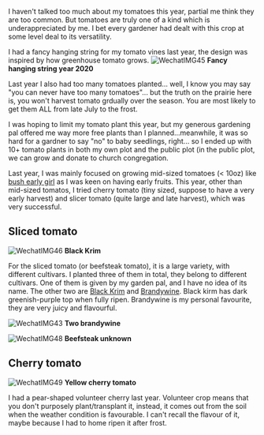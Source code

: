 I haven't talked too much about my tomatoes this year, partial me think they are too common. But tomatoes are truly one of a kind which is underappreciated by me. I bet every gardener had dealt with this crop at some level deal to its versatility. 

I had a fancy hanging string for my tomato vines last year, the design was inspired by how greenhouse tomato grows. 
![WechatIMG45](https://user-images.githubusercontent.com/79727789/131264366-7bdc7d7d-9299-4067-9d84-eddc623c14dc.jpeg)
**Fancy hanging string year 2020**

Last year I also had too many tomatoes planted... well, I know you may say "you can never have too many tomatoes"... but the truth on the prairie here is, you won't harvest tomato grdually over the season. You are most likely to get them ALL from late July to the frost. 

I was hoping to limit my tomato plant this year, but my generous gardening pal offered me way more free plants than I planned...meanwhile, it was so hard for a gardner to say "no" to baby seedlings, right... so I ended up with 10+ tomato plants in both my own plot and the public plot (in the public plot, we can grow and donate to church congregation. 

Last year, I was mainly focused on growing mid-sized tomatoes (< 10oz) like [bush early girl](https://www.earlysgarden.com/tomatoes/bush-early-girl-hybrid) as I was keen on having early fruits. This year, other than mid-sized tomatos, I tried cherry tomato (tiny sized, suppose to have a very early harvest) and slicer tomato (quite large and late harvest), which was very successful. 

## Sliced tomato

![WechatIMG46](https://user-images.githubusercontent.com/79727789/131268030-92b8dedd-445f-40bc-9f80-40d3c9c46344.jpeg)
**Black Krim**

For the sliced tomato (or beefsteak tomato), it is a large variety, with different cultivars. I planted three of them in total, they belong to different cultivars. One of them is given by my garden pal, and I have no idea of its name. The other two are [Black Krim](https://www.earlysgarden.com/tomatoes/black-krim) and [Brandywine](https://www.earlysgarden.com/tomatoes/brandywine). Black kirm has dark greenish-purple top when fully ripen. Brandywine is my personal favourite, they are very juicy and flavourful. 

 ![WechatIMG43](https://user-images.githubusercontent.com/79727789/131227161-0567226a-fad2-4b30-81d9-8d37a98d5e43.jpeg)
**Two brandywine**

![WechatIMG48](https://user-images.githubusercontent.com/79727789/131269270-df607949-2d2a-44f2-9159-40562b80aed9.jpeg)
**Beefsteak unknown**

## Cherry tomato

![WechatIMG49](https://user-images.githubusercontent.com/79727789/131268798-14b3bc0f-7651-461b-8d22-51e42eb4737d.jpeg)
**Yellow cherry tomato**

I had a pear-shaped volunteer cherry last year. Volunteer crop means that you don't purposely plant/transplant it, instead, it comes out from the soil when the weather condition is favourable. I can't recall the flavour of it, maybe because I had to home ripen it after frost. 
